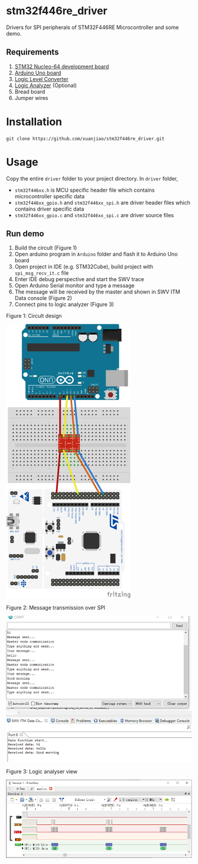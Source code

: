 # stm32f446re_driver

Drivers for SPI peripherals of STM32F446RE Microcontroller and some demo.

## Requirements

1.	[STM32 Nucleo-64 development board](https://www.st.com/en/evaluation-tools/nucleo-f446re.html)
2.	[Arduino Uno board](https://store.arduino.cc/arduino-uno-rev3)
4.	[Logic Level Converter](https://www.sparkfun.com/products/12009)
5.	[Logic Analyzer](https://www.amazon.de/gp/product/B01MUFRHQ2/ref=ppx_yo_dt_b_asin_title_o00_s00?ie=UTF8&th=1) (Optional)
6.	Bread board
7.	Jumper wires

# Installation

`git clone https://github.com/xuanjiao/stm32f446re_driver.git`

# Usage

Copy the entire `driver` folder to your project directory. In `driver` folder,

- `stm32f446xx.h` is MCU specific header file which contains microcontroller specific data
-  `stm32f446xx_gpio.h` and `stm32f446xx_spi.h` are driver header files which contains driver specific data 
-  `stm32f446xx_gpio.c` and `stm32f446xx_spi.c` are driver source files

## Run demo
1. Build the circult (Figure 1)
1. Open arduino program in `Arduino` folder and flash it to Arduino Uno board 
2. Open project in IDE (e.g. STM32Cube), build project with `spi_msg_recv_it.c` file
3. Enter IDE debug perspective and start the SWV trace 
4. Open Arduino Serial monitor and type a message
5. The message will be received by the master and shown in SWV ITM Data console (Figure 2)
6. Connect pins to logic analyzer (Figure 3)

Figure 1: Circult design

![circult](./Img/spi_bb.png)

Figure 2: Message transmission over SPI

![Message](./Img/SPI_Message.png)


Figure 3: Logic analyser view

![logic](./Img/SPI_LogicAnalyzer.png)



